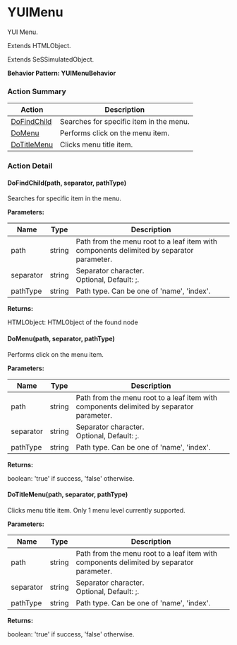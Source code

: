 # YUIMenu

YUI Menu.
 
Extends HTMLObject.

Extends SeSSimulatedObject.





**Behavior Pattern: YUIMenuBehavior**


<!-- ============================== property summary ========================== -->

	
<!-- ============================== action summary ========================== -->



### Action Summary

|  **Action** | **Description** | 
| ----------- | --------------- |
|	[DoFindChild](#DoFindChild) | Searches for specific item in the menu. |
|	[DoMenu](#DoMenu) | Performs click on the menu item. |
|	[DoTitleMenu](#DoTitleMenu) | Clicks menu title item. |




<!-- ============================== property detail ========================== -->
	
	
<!-- ============================== action detail ========================== -->
	
### Action Detail
		
<a name="DoFindChild"></a>    
#### DoFindChild(path, separator, pathType)

Searches for specific item in the menu.


**Parameters:**

|	**Name** | **Type** | **Description** |
| ---------- | -------- | --------------- |
| path | string |	Path from the menu root to a leaf item with components delimited by separator parameter. |
| separator | string |	Separator character.<br>Optional, Default: ;. |
| pathType | string |	Path type. Can be one of 'name', 'index'. |




**Returns:**

HTMLObject: HTMLObject of the found node




<a name="DoMenu"></a>    
#### DoMenu(path, separator, pathType)

Performs click on the menu item.


**Parameters:**

|	**Name** | **Type** | **Description** |
| ---------- | -------- | --------------- |
| path | string |	Path from the menu root to a leaf item with components delimited by separator parameter. |
| separator | string |	Separator character.<br>Optional, Default: ;. |
| pathType | string |	Path type. Can be one of 'name', 'index'. |




**Returns:**

boolean: 'true' if success, 'false' otherwise.




<a name="DoTitleMenu"></a>    
#### DoTitleMenu(path, separator, pathType)

Clicks menu title item. Only 1 menu level currently supported.


**Parameters:**

|	**Name** | **Type** | **Description** |
| ---------- | -------- | --------------- |
| path | string |	Path from the menu root to a leaf item with components delimited by separator parameter. |
| separator | string |	Separator character.<br>Optional, Default: ;. |
| pathType | string |	Path type. Can be one of 'name', 'index'. |




**Returns:**

boolean: 'true' if success, 'false' otherwise.




	


